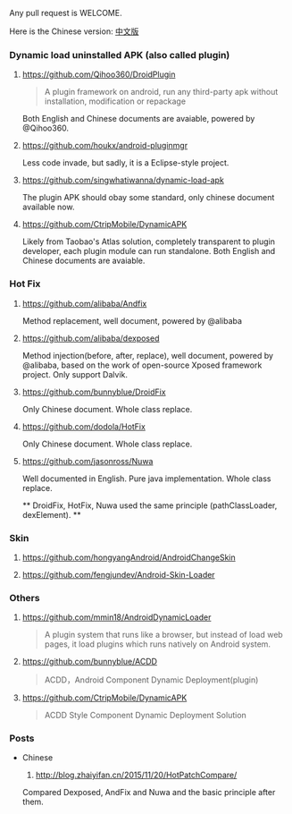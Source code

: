 Any pull request is WELCOME.

Here is the Chinese version: [中文版](https://github.com/liaohuqiu/android-dynamic-load-awesome/blob/master/README-cn.md)

### Dynamic load uninstalled APK (also called plugin)

1.  https://github.com/Qihoo360/DroidPlugin

    >   A plugin framework on android, run any third-party apk without installation, modification or repackage

    Both English and Chinese documents are avaiable, powered by @Qihoo360.

1.  https://github.com/houkx/android-pluginmgr

    Less code invade, but sadly, it is a Eclipse-style project.

1.  https://github.com/singwhatiwanna/dynamic-load-apk

    The plugin APK should obay some standard, only chinese document available now.

1.  https://github.com/CtripMobile/DynamicAPK

    Likely from Taobao's Atlas solution, completely transparent to plugin developer, each plugin module can run standalone. Both English and Chinese documents are avaiable.

### Hot Fix

1.  https://github.com/alibaba/Andfix

    Method replacement, well document, powered by @alibaba

1.  https://github.com/alibaba/dexposed

    Method injection(before, after, replace), well document, powered by @alibaba, based on the work of open-source Xposed framework project. Only support Dalvik.

1.  https://github.com/bunnyblue/DroidFix

    Only Chinese document. Whole class replace.

1.  https://github.com/dodola/HotFix

    Only Chinese document. Whole class replace.

1.  https://github.com/jasonross/Nuwa

    Well documented in English. Pure java implementation. Whole class replace.

    ** DroidFix, HotFix, Nuwa used the same principle (pathClassLoader, dexElement). **

### Skin

1.  https://github.com/hongyangAndroid/AndroidChangeSkin

2.  https://github.com/fengjundev/Android-Skin-Loader

### Others

1.  https://github.com/mmin18/AndroidDynamicLoader

    >   A plugin system that runs like a browser, but instead of load web pages, it load plugins which runs natively on Android system.


1.  https://github.com/bunnyblue/ACDD

    >   ACDD，Android Component Dynamic Deployment(plugin)
    
1.  https://github.com/CtripMobile/DynamicAPK

    >   ACDD Style Component Dynamic Deployment Solution

### Posts

*   Chinese

    1. http://blog.zhaiyifan.cn/2015/11/20/HotPatchCompare/

      Compared Dexposed, AndFix and Nuwa and the basic principle after them.






